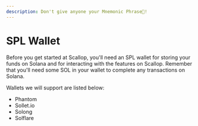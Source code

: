 ```yaml
---
description: Don't give anyone your Mnemonic Phrase🔑!
---
```


# SPL Wallet

Before you get started at Scallop, you'll need an SPL wallet for storing your funds on Solana and for interacting with the features on Scallop. Remember that you'll need some SOL in your wallet to complete any transactions on Solana.

Wallets we will support are listed below:

* Phantom
* Sollet.io
* Solong
* Solflare

